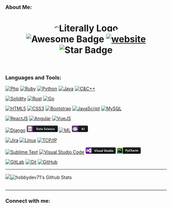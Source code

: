 ### About Me:
<h1 align="center" > <img src="https://avatars.githubusercontent.com/u/81819318?v=4" width="150px" style="border-radius:50%"alt="Literally Logo" />
 <br/>
<img src="https://cdn.rawgit.com/sindresorhus/awesome/d7305f38d29fed78fa85652e3a63e154dd8e8829/media/badge.svg" alt="Awesome Badge"/>
<a href="https://findwrk.app/?utm_source=awesome-github-profile-readme"><img src="https://img.shields.io/static/v1?label=&labelColor=505050&message=findwrk&color=%230076D6&style=flat&logo=google-chrome&logoColor=%230076D6" alt="website"/></a>
<img src="https://img.shields.io/static/v1?label=%F0%9F%8C%9F&message=If%20Useful&style=style=flat&color=BC4E99" alt="Star Badge"/>

</h1> <br>

### Languages and Tools:
[![Php](https://img.shields.io/badge/PHP-777BB4?style=flat&logo=php&link=https://github.com/hobbydev71/)](https://github.com/hobbydev71/)
[![Ruby](https://img.shields.io/badge/Ruby-CC342D?style=flat&logo=ruby&link=https://github.com/hobbydev71/)](https://github.com/hobbydev71/)
[![Python](https://img.shields.io/badge/-Python-black?style=flat&logo=python&link=https://github.com/hobbydev71/)](https://github.com/hobbydev71/)
[![Java](https://img.shields.io/badge/Java-orange?style=flat&logo=java&logoColor=white&link=https://github.com/hobbydev71/)](https://github.com/hobbydev71/)
[![C&C++](https://img.shields.io/badge/-C%20&%20C++-659ad2?style=flat&logo=c%2B%2B&logoColor=ffffff&link=https://github.com/hobbydev71/)](https://github.com/hobbydev71/)

[![Solidity](https://github.com/hobbydev71/hobbydev71/blob/main/solidity.png)](https://github.com/hobbydev71/)
[![Rust](https://img.shields.io/badge/Rust-000000?style=flat&logo=rust&logoColor=white&link=https://github.com/hobbydev71/)](https://github.com/hobbydev71/)
[![Go](https://img.shields.io/badge/Go-00ADD8?style=flat&logo=go&logoColor=white&link=https://github.com/hobbydev71/)](https://github.com/hobbydev71/)


[![HTML5](https://img.shields.io/badge/-HTML5-E34F26?style=flat&logo=html5&logoColor=white&link=https://github.com/hobbydev71/)](https://github.com/hobbydev71/) 
[![CSS3](https://img.shields.io/badge/-CSS3-1572B6?style=flat&logo=css3&link=https://github.com/hobbydev71/)](https://github.com/hobbydev71/) 
[![Bootstrap](https://img.shields.io/badge/-Bootstrap-563D7C?style=flat&logo=bootstrap&link=https://github.com/hobbydev71/)](https://github.com/hobbydev71/)
[![JavaScript](https://img.shields.io/badge/-JavaScript-black?style=flat&logo=javascript&link=https://github.com/hobbydev71/)](https://github.com/hobbydev71/)
[![MySQL](https://img.shields.io/badge/-MySQL-black?style=flat&logo=mysql&link=https://github.com/hobbydev71/)](https://github.com/hobbydev71/)

[![ReactJS](https://img.shields.io/badge/-ReactJS-61DAFB?style=flat&logo=react&logoColor=white&link=https://github.com/hobbydev71/)](https://github.com/hobbydev71/) 
[![Angular](https://img.shields.io/badge/-Angular-DD0031?style=flat&logo=angular&logoColor=white&link=https://github.com/hobbydev71/)](https://github.com/hobbydev71/) 
[![VueJS](https://img.shields.io/badge/VueJS-41B883??style=flat&logo=vue.js&logoColor=white&link=https://github.com/hobbydev71/)](https://github.com/hobbydev71/) 

[![Django](https://img.shields.io/badge/-django-black?style=flat&logo=django)](https://github.com/hobbydev71/)
[![DataScience](https://github.com/SvenCelin/SvenCelin/blob/master/Badges/datascience.png)](https://github.com/hobbydev71/)
[![ML](https://img.shields.io/badge/-Machine%20Learning-102230?style=flat)](https://github.com/hobbydev71/)
[![AI](https://github.com/SvenCelin/SvenCelin/blob/master/Badges/ai.png)](https://github.com/hobbydev71/)

[![Jira](https://img.shields.io/badge/-Jira-222222?style=flat&logo=jira-software&logoColor=white&logoColor=0052CC)](https://github.com/hobbydev71/)
[![Linux](https://img.shields.io/badge/-Linux-222222?style=flat&logo=linux&logoColor=FCC624)](https://github.com/hobbydev71/)
[![TCP/IP](https://img.shields.io/badge/-TCP/IP-222222?style=flat&logo=cisco&logoColor=white)](https://github.com/hobbydev71/)

[![Sublime Text](http://img.shields.io/badge/-Sublime%20Text-3C4858?style=flat&logo=sublime-text)](https://github.com/hobbydev71/)
[![Visual Studio Code](https://img.shields.io/badge/-VSCode-444444?style=flat&logo=visual-studio-code&logoColor=007ACC)](https://github.com/hobbydev71/)
[![Visual Studio](https://github.com/SvenCelin/SvenCelin/blob/master/Badges/visualstudio.png)](https://github.com/hobbydev71/)
[![PyCharm](https://github.com/SvenCelin/SvenCelin/blob/master/Badges/pycharm.png)](https://github.com/hobbydev71/)

[![GitLab](https://img.shields.io/badge/-GitLab-FCA121?style=flat&logo=gitlab&link=https://github.com/hobbydev71/)](https://github.com/hobbydev71/)
[![Git](https://img.shields.io/badge/-Git-black?style=flat&logo=git&link=https://github.com/hobbydev71/)](https://github.com/hobbydev71/) 
[![GitHub](https://img.shields.io/badge/-GitHub-181717?style=flat&logo=github&link=https://github.com/hobbydev71/)](https://github.com/hobbydev71/)
<br />

--- 

<img align="left" src="https://github-readme-stats.vercel.app/api/top-langs/?username=hobbydev71&theme=white" /> 

<img align="center" alt="hobbydev71's Github Stats" src="https://github-readme-stats.vercel.app/api?username=hobbydev71&show_icons=true&hide_border=true" /><br /><br />

---

### Connect with me:

[github]: https://github.com/hobbydev71/

<!---
hobbydev71/hobbydev71 is a ✨ special ✨ repository because its `README.md` (this file) appears on your GitHub profile.
You can click the Preview link to take a look at your changes.
--->

